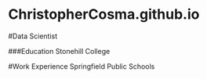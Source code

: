 # ChristopherCosma.github.io
#Data Scientist

###Education
Stonehill College

#Work Experience
Springfield Public Schools
